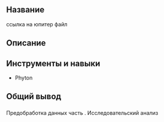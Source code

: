 ## Название
ссылка на юпитер файл
## Описание
## Инструменты и навыки 
 - Phyton
## Общий вывод
###

Предобработка данных часть . Исследовательский анализ
